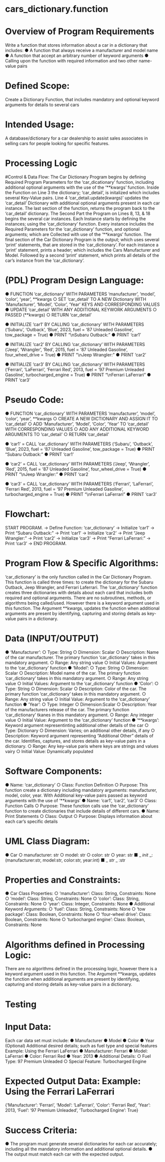 # cars_dictionary.function


# Overview of Program Requirements
Write a function that stores information about a car in a dictionary that includes: 
●	A function that always receive a manufacturer and model name
●	A function that accept an arbitrary number of keyword arguments 
●	Calling upon the function with required information and two other name-value pairs 

# Defined Scope:
Create a Dictionary Function, that includes mandatory and optional keyword arguments for details to several cars
# Intended Usage:
A database/dictionary for a car dealership to assist sales associates in selling cars for people looking for specific features. 

# Processing Logic


#Control & Data Flow:
The Car Dictionary Program begins by defining Required Program Parameters for the ‘car_dicationary’ function, including additional optional arguments with the use of the ‘**kwargs’ function. Inside the Function on Line 3 the dictionary; ‘car_detail’, is initalized which includes several Key-Value pairs.  Line 4 ‘car_detail.update(kwargs)’ updates the ‘car_detail’ Dictionary with additional optional arguments present in each car instance. The last section of the function, returns the program back to the ‘car_detail’ dictionary. 
The Second Part the Program on Lines 8, 13, & 18 begins the several car instances. Each  Instance starts by defining the instances; using the ‘car_dictionary’ function. Every instance includes the Required Parameters for the ‘car_dictionary’ function, and optional arguments; which are Collected with use of the ‘**kwargs’ function. 
The final section of the Car Dictionary Program is the output; which uses several ‘print’ statements, that are stored in the ‘car_dictionary’. For each instance a ‘print’ statement, prints a header; which includes the Cars Manufacturer and Model. Followed by a second ‘print’ statement, which prints all details of the car’s instance from the ‘car_dictionary’. 

# (PDL) Program Design Language:
●	FUNCTION ‘car_dictionary’ WITH PARAMETERS ‘manufacturer’, ‘model’, ‘color’, ‘year’, **kwargs
○	SET ‘car_detail’ TO A NEW Dictionary WITH ‘Manufacturer’, ‘Model’, ‘Color’, ‘Year’ KEYS AND CORRESPONDING VALUES
●	UPDATE ‘car_detail’ WITH ANY ADDITIONAL KEYWORK ARGUMENTS
○	PASSED (**kwargs)
○	RETURN ‘car_detail’

●	INITIALIZE ‘car1’ BY CALLING ‘car_dictionary’ WITH PARAMETERS (‘Subaru’, ‘Outback’, ‘Blue’, 2023, fuel = ‘87 Unleaded Gasoline’, tow_package = True)
●	PRINT “\nSubaru Outback:”
●	PRINT ‘car1’

●	INITIALIZE ‘car2’ BY CALLING ‘car_dictionary’ WITH PARAMETERS (‘Jeep’, ‘Wrangler’, ‘Red’, 2015, fuel = ‘87 Unleaded Gasoline’, four_wheel_drive = True)
●	PRINT “\nJeep Wrangler:”
●	PRINT ‘car2’

●	INITIALIZE ‘car3’ BY CALLING ‘car_dictionary’ WITH PARAMETERS (‘Ferrari’, ‘LaFerrari’, ‘Ferrari Red’, 2013, fuel = ‘97 Premium Unleaded Gasoline’, turbocharged_engine = True)
●	PRINT “\nFerrari LaFerrari”
●	PRINT ‘car3’

# Pseudo Code:
●	FUNCTION ‘car_dictionary’ WITH PARAMETERS ‘manufacturer’, ‘model’, ‘color’, ‘year’, **kwargs
○	CREATE A NEW DICTIONARY AND ASSIGN IT TO ‘car_detail’
○	ADD ‘Manufacturer’, ‘Model’, ‘Color’, ‘Year’ TO ‘car_detail’ WITH CORRESPONDING VALUES
○	ADD ANY ADDITIONAL KEYWORD ARGUMENTS TO ‘car_detail’
○	RETURN ‘car_detail’

●	‘car1’ = CALL ‘car_dictionary’ WITH PARAMETERS (‘Subaru’, ‘Outback’, ‘Blue’, 2023, fuel = ‘87 Unleaded Gasoline’, tow_package = True)
●	PRINT “Subaru Outback:”
●	PRINT ‘car1’


●	‘car2’ = CALL ‘car_dictionary’ WITH PARAMETERS (‘Jeep’, ‘Wrangler’, ‘Red’, 2015, fuel = ‘87 Unleaded Gasoline’, four_wheel_drive = True)
●	PRINT “\nJeep Wrangler:”
●	PRINT ‘car2

●	‘car3’ = CALL ‘car_dictionary’ WITH PARAMETERS (‘Ferrari’, ‘LaFerrari’, ‘Ferrari Red’, 2013, fuel = ‘97 Premium Unleaded Gasoline’, turbocharged_engine = True)
●	PRINT “\nFerrari LaFerrari”
●	PRINT ‘car3’

# Flowchart: 
START PROGRAM. → Define Function: ‘car_dictionary’ → Initialize ‘car1’ → Print “Subaru Outback:” → Print ‘car1’ → Initialize ‘car2’ → Print “Jeep Wrangler:” → Print ‘car2’ → Initialize ‘car3’ → Print “Ferrari LaFerrari:” → Print ‘car3’ → END PROGRAM.

# Program Flow & Specific Algorithms:
‘car_dictionary’ is the only function called in the Car Dictionary Program. This function is called three times: to create the dictionary for the Subaru Outback, Jeep Wrangler, and Ferrari Laferrari. The ‘car_dictionary’ function creates three dictionaries with details about each card that includes both required and optional arguments. 
There are no subroutines, methods, or algorithms being called/used. However there is a keyword argument used in this function. The Argument **kwargs, updates the function when additional arguments are present by identifying, capturing and storing details as key-value pairs in a dictionary. 



# Data (INPUT/OUTPUT)
●	‘Manufacturer’: 
○	Type: String
○	Dimension: Scalar
○	Description: Name of the car manufacturer. The primary function ‘car_dictionary’ takes in this mandatory argument.
○	Range: Any string value
○	Initial Values: Argument to the ‘car_dictionary’ function
●	‘Model’:
○	Type: String
○	Dimension: Scalar
○	Description: Model name of the car. The primary function ‘car_dictionary’ takes in this mandatory argument. 
○	Range: Any string value
○	Initial Values: Argument to the ‘car_dictionary’ function
●	‘Color’: 
○	Type: String
○	Dimension: Scalar
○	Description: Color of the car. The primary function ‘car_dictionary’ takes in this mandatory argument. 
○	Range: Any string value
○	Initial Value: Argument to the ‘car_dictionary’ function
●	‘Year’: 
○	Type: Integer
○	Dimension:Scalar 
○	Description: Year of the manufacturers release of the car. The primary function ‘car_dictionary’ tkanes in this mandatory argument. 
○	Range: Any integer value
○	Initial Value: Argument to the ‘car_dictionary’ function
●	‘**kwargs’: Keyword argument representinting additional other details of the car
○	Type: Dictionary
○	Dimension: Varies; on additional other details, if any
○	Description: Keyword argument representing “Additional Other” details of the car. Identifies, captures, and stores details as key-value pairs in a dictionary. 
○	Range: Any key-value paris where keys are strings and values vairy
○	Initial Value: Dynamically populated


# Software Components: 
●	Name: ‘car_dictionary’ 
○	Class: Function Definition
○	Purpose: This function create a dictionary including mandatory arguments: manufacturer, model, color, year. With Additional key-value pairs passed as keyword arguments with the use of ‘**kwargs’
●	Name: ‘car1’, ‘car2’, ‘car3’
○	Class: Function Calls
○	Purpose: These function calls use the ‘car_dictionary’ function to create dictionaries that include details of different cars. 
●	Name: Print Statements 
○	Class: Output
○	Purpose: Displays information about each car’s specific details

# UML Class Diagram:
●	Car 
○	manufacturer: str
○	model: str
○	color: str
○	year: str
■	_ _init_ _: (manufacturer:str, model:str, color:str, year:int)
■	_ _str_ _ :str 

# Properties and Constraints:
●	Car Class Properties:
○	‘manufacturer’: Class: String, Constraints: None
○	‘model’: Class: String, Constraints: None
○	‘color’: Class: String, Constraints: None
○	‘year’: Class: Integer, Constraints: None
●	Additional Keyword Arguments:
○	‘fuel’: Class: String, Constraints: None
○	‘tow package’: Class: Boolean, Constraints: None
○	‘four-wheel drive’: Class: Boolean, Constraints: None
○	‘turbocharged engine’: Class: Boolean, Constraints: None

# Algorithms defined in Processing Logic:
There are no algorithms defined in the processing logic,  however there is a keyword argument used in this function. The Argument **kwargs, updates the function when additional arguments are present by identifying, capturing and storing details as key-value pairs in a dictionary. 



# Testing
# Input Data:
Each car data set must include: 
●	Manufacturer
●	Model
●	Color
●	Year
(Optional) Additional desired details; such as fuel type and special features
Example: Using the Ferrari LaFerrari
●	Manufacturer: Ferrari
●	Model: LaFerrari
●	Color: Ferrari Red
●	Year: 2013
●	Additional Details:
○	Fuel Type: 97 Premium Unleaded 
○	Special Feature: Turbocharged Engine

# Expected Output Data: Example: Using the Ferrari LaFerrari
{‘Manufacturer’: ‘Ferrari’, ‘Model’: ‘LaFerrari’, ‘Color’: ‘Ferrari Red’, ‘Year’: 2013, ‘Fuel’: ‘97 Premium Unleaded’, ‘Turbocharged Engine’: True}


# Success Criteria: 
●	The program must generate several dictionaries for each car accurately; including all the mandatory information and additional optional details. 
●	The output must match each car with the expected output.
